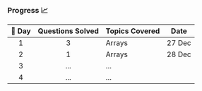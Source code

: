 ### **Progress 📈**  
<table>
  <thead>
    <tr>
      <th>🌟 Day</th>
      <th> Questions Solved</th>
      <th> Topics Covered</th>
      <th> Date</th>
    </tr>
  </thead>
  <tbody>
    <tr>
      <td align="center">1</td>
      <td align="center">3</td>
      <td>Arrays</td>
      <td>27 Dec</td>
    </tr>
    <tr>
      <td align="center">2</td>
      <td align="center">1</td>
      <td>Arrays</td>
      <td>28 Dec</td>
    </tr>
    <tr>
      <td align="center">3</td>
      <td align="center">...</td>
      <td>...</td>
    </tr>
    <tr>
      <td align="center">4</td>
      <td align="center">...</td>
      <td>...</td>
    </tr>
  </tbody>
</table>
